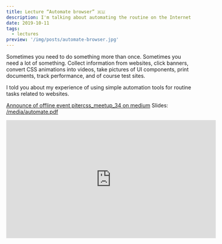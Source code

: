 ```yaml
---
title: Lecture “Automate browser” 🇷🇺
description: I'm talking about automating the routine on the Internet
date: 2019-10-11
tags:
  - lectures
preview: '/img/posts/automate-browser.jpg'
---
```


Sometimes you need to do something more than once. Sometimes you need a lot of something. Collect information from websites, click banners, convert CSS animations into videos, take pictures of UI components, print documents, track performance, and of course test sites.

I told you about my experience of using simple automation tools for routine tasks related to websites.

[Announce of offline event pitercss_meetup_34 on medium](https://medium.com/pitercss-meetup/pitercss-meetup-34-82a16701406e)
Slides: [/media/automate.pdf](/media/automate.pdf)

<iframe width="560" height="315" src="https://www.youtube-nocookie.com/embed/Uwd-GS6_Ko4?start=4791" frameborder="0" allow="accelerometer; autoplay; clipboard-write; encrypted-media; gyroscope; picture-in-picture" allowfullscreen></iframe>

